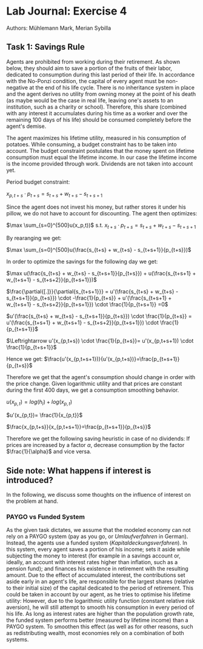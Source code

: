 # Lab Journal: Exercise 4

Authors: Mühlemann Mark, Merian Sybilla

## Task 1: Savings Rule

Agents are prohibited from working during their retirement. As shown below, they should aim to save a portion of the fruits of their labor, dedicated to consumption during this last period of their life. In accordance with the No-Ponzi condition, the capital of every agent must be non-negative at the end of his life cycle. There is no inheritance system in place and the agent derives no utility from owning money at the point of his death (as maybe would be the case in real life, leaving one's assets to an institution, such as a charity or school). Therefore, this share (combined with any interest it accumulates during his time as a worker and over the remaining 100 days of his life) should be consumed completely before the agent's demise. 

The agent maximizes his lifetime utility, measured in his consumption of potatoes. While consuming, a budget constraint has to be taken into account. The budget constraint postulates that the money spent on lifetime consumption must equal the lifetime income. In our case the lifetime income is the income provided through work. Dividends are not taken into account yet.

Period budget constraint: 

$x_{p,t+s} \cdot p_{t+s}= s_{t+s} + w_{t+s} - s_{t+s+1}$

Since the agent does not invest his money, but rather stores it under his pillow, we do not have to account for discounting. 
The agent then optimizes:

$\max \sum_{s=0}^{500}u(x_p,t))$ s.t. $x_{t+s} \cdot p_{t+s}= s_{t+s} + w_{t+s} - s_{t+s+1}$

By rearanging we get:

$\max \sum_{s=0}^{500}u(\frac{s_{t+s} + w_{t+s} - s_{t+s+1}}{p_{t+s}})$

In order to optimize the savings for the following day we get:

$\max u(\frac{s_{t+s} + w_{t+s} - s_{t+s+1}}{p_{t+s}}) + u(\frac{s_{t+s+1} + w_{t+s+1} - s_{t+s+2}}{p_{t+s+1}})$

$\frac{\partial{[.]}}{\partial{s_{t+s+1}}} = u'(\frac{s_{t+s} + w_{t+s} - s_{t+s+1}}{p_{t+s}}) \cdot -\frac{1}{p_{t+s}} + u'(\frac{s_{t+s+1} + w_{t+s+1} - s_{t+s+2}}{p_{t+s+1}}) \cdot \frac{1}{p_{t+s+1}} =0$

$u'(\frac{s_{t+s} + w_{t+s} - s_{t+s+1}}{p_{t+s}}) \cdot \frac{1}{p_{t+s}} = u'(\frac{s_{t+s+1} + w_{t+s+1} - s_{t+s+2}}{p_{t+s+1}}) \cdot \frac{1}{p_{t+s+1}}$

$\Leftrightarrow u'(x_{p,t+s}) \cdot \frac{1}{p_{t+s}}= u'(x_{p,t+s+1}) \cdot \frac{1}{p_{t+s+1}}$

Hence we get: $\frac{u'(x_{p,t+s+1})}{u'(x_{p,t+s})}=\frac{p_{t+s+1}}{p_{t+s}}$

Therefore we get that the agent's consumption should change in order with the price change. 
Given logarithmic utility and that prices are constant during the first 400 days, we get a consumption smoothing behavior.

$u(x_{p,t})= log(h_l)+ log(x_{p,t})$ 

$u'(x_{p,t})= \frac{1}{x_{p,t}}$

$\frac{x_{p,t+s}}{x_{p,t+s+1}}=\frac{p_{t+s+1}}{p_{t+s}}$ 

Therefore we get the following saving heuristic in case of no dividends: If prices are increased by a factor $\alpha$, decrease consumption by the factor $\frac{1}{\alpha}$ and vice versa.



## Side note: What happens if interest is introduced?
In the following, we discuss some thoughts on the influence of interest on the problem at hand. 
### PAYGO vs Funded System
As the given task dictates, we assume that the modeled economy can not rely on a PAYGO system (pay as you go, or _Umlaufverfahren_ in German). Instead, the agents use a funded system (_Kapitaldeckungsverfahren_). In this system, every agent saves a portion of his income; sets it aside while subjecting the money to interest (for example in a savings account or, ideally, an account with interest rates higher than inflation, such as a pension fund); and finances his existence in retirement with the resulting amount. Due to the effect of accumulated interest, the contributions set aside early in an agent's life, are responsible for the largest shares (relative to their initial size) of the capital dedicated to the period of retirement. This could be taken in account by our agent, as he tries to optimise his lifetime utility: However, due to the logarithmic utility function (constant relative risk aversion), he will still attempt to smooth his consumption in every period of his life. As long as interest rates are higher than the population growth rate, the funded system performs better (measured by lifetime income) than a PAYGO system. To smoothen this effect (as well as for other reasons, such as redistributing wealth, most economies rely on a combination of both systems. 
